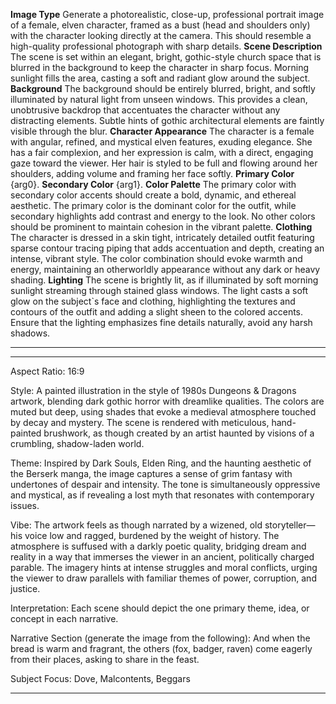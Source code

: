 **Image Type**
Generate a photorealistic, close-up, professional portrait image of a female, elven character, framed as a bust (head and shoulders only) with the character looking directly at the camera. This should resemble a high-quality professional photograph with sharp details.
**Scene Description**
The scene is set within an elegant, bright, gothic-style church space that is blurred in the background to keep the character in sharp focus. Morning sunlight fills the area, casting a soft and radiant glow around the subject.
**Background**
The background should be entirely blurred, bright, and softly illuminated by natural light from unseen windows. This provides a clean, unobtrusive backdrop that accentuates the character without any distracting elements. Subtle hints of gothic architectural elements are faintly visible through the blur.
**Character Appearance**
The character is a female with angular, refined, and mystical elven features, exuding elegance. She has a fair complexion, and her expression is calm, with a direct, engaging gaze toward the viewer. Her hair is styled to be full and flowing around her shoulders, adding volume and framing her face softly.
**Primary Color**
{arg0}.
**Secondary Color**
{arg1}.
**Color Palette**
The primary color with secondary color accents should create a bold, dynamic, and ethereal aesthetic. The primary color is the dominant color for the outfit, while secondary highlights add contrast and energy to the look. No other colors should be prominent to maintain cohesion in the vibrant palette.
**Clothing**
The character is dressed in a skin tight, intricately detailed outfit featuring sparse contour tracing piping that adds accentuation and depth, creating an intense, vibrant style. The color combination should evoke warmth and energy, maintaining an otherworldly appearance without any dark or heavy shading.
**Lighting**
The scene is brightly lit, as if illuminated by soft morning sunlight streaming through stained glass windows. The light casts a soft glow on the subject`s face and clothing, highlighting the textures and contours of the outfit and adding a slight sheen to the colored accents. Ensure that the lighting emphasizes fine details naturally, avoid any harsh shadows.

----



----

Aspect Ratio: 16:9

Style:
A painted illustration in the style of 1980s Dungeons & Dragons artwork, blending dark gothic horror with dreamlike qualities. The colors are muted but deep, using shades that evoke a medieval atmosphere touched by decay and mystery. The scene is rendered with meticulous, hand-painted brushwork, as though created by an artist haunted by visions of a crumbling, shadow-laden world.

Theme:
Inspired by Dark Souls, Elden Ring, and the haunting aesthetic of the Berserk manga, the image captures a sense of grim fantasy with undertones of despair and intensity. The tone is simultaneously oppressive and mystical, as if revealing a lost myth that resonates with contemporary issues.

Vibe:
The artwork feels as though narrated by a wizened, old storyteller—his voice low and ragged, burdened by the weight of history. The atmosphere is suffused with a darkly poetic quality, bridging dream and reality in a way that immerses the viewer in an ancient, politically charged parable. The imagery hints at intense struggles and moral conflicts, urging the viewer to draw parallels with familiar themes of power, corruption, and justice.

Interpretation:
Each scene should depict the one primary theme, idea, or concept in each narrative.

Narrative Section (generate the image from the following):
And when the bread is warm and fragrant, the others (fox, badger, raven) come eagerly from their places, asking to share in the feast.

Subject Focus:
Dove, Malcontents, Beggars

----

